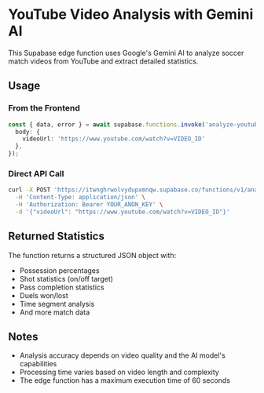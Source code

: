 
# YouTube Video Analysis with Gemini AI

This Supabase edge function uses Google's Gemini AI to analyze soccer match videos from YouTube and extract detailed statistics.

## Usage

### From the Frontend

```typescript
const { data, error } = await supabase.functions.invoke('analyze-youtube-video', {
  body: { 
    videoUrl: 'https://www.youtube.com/watch?v=VIDEO_ID' 
  },
});
```

### Direct API Call

```bash
curl -X POST 'https://itwnghrwolvydupxmnqw.supabase.co/functions/v1/analyze-youtube-video' \
  -H 'Content-Type: application/json' \
  -H 'Authorization: Bearer YOUR_ANON_KEY' \
  -d '{"videoUrl": "https://www.youtube.com/watch?v=VIDEO_ID"}'
```

## Returned Statistics

The function returns a structured JSON object with:

- Possession percentages
- Shot statistics (on/off target)
- Pass completion statistics  
- Duels won/lost
- Time segment analysis
- And more match data

## Notes

- Analysis accuracy depends on video quality and the AI model's capabilities
- Processing time varies based on video length and complexity
- The edge function has a maximum execution time of 60 seconds
```
